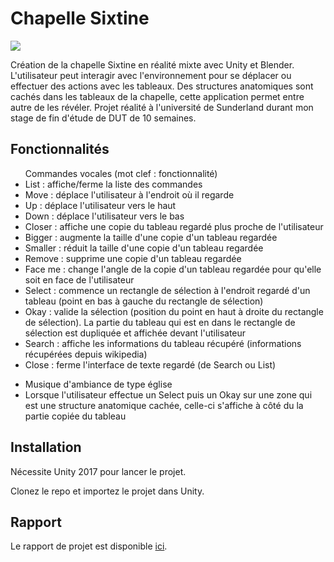 # Chapelle Sixtine

<img src="https://i.imgur.com/l4cOzPU.png"/>

Création de la chapelle Sixtine en réalité mixte avec Unity et Blender. L'utilisateur peut interagir avec l'environnement pour se déplacer ou effectuer des actions avec les tableaux. Des structures anatomiques sont cachés dans les tableaux de la chapelle, cette application permet entre autre de les révéler.
Projet réalité à l'université de Sunderland durant mon stage de fin d'étude de DUT de 10 semaines.

## Fonctionnalités 

<ul>Commandes vocales (mot clef : fonctionnalité)
  <li>List : affiche/ferme la liste des commandes</li>
  <li>Move : déplace l'utilisateur à l'endroit où il regarde</li>
    <li>Up : déplace l'utilisateur vers le haut</li>
    <li>Down : déplace l'utilisateur vers le bas</li>
    <li>Closer : affiche une copie du tableau regardé plus proche de l'utilisateur</li>
    <li>Bigger : augmente la taille d'une copie d'un tableau regardée</li>
    <li>Smaller : réduit la taille d'une copie d'un tableau regardée</li>
    <li>Remove : supprime une copie d'un tableau regardée</li>
  <li>Face me : change l'angle de la copie d'un tableau regardée pour qu'elle soit en face de l'utilisateur  </li>
  <li>Select : commence un rectangle de sélection à l'endroit regardé d'un tableau (point en bas à gauche du rectangle de sélection)</li>
  <li>Okay : valide la sélection (position du point en haut à droite du rectangle de sélection). La partie du tableau qui est en dans le rectangle de sélection est dupliquée et affichée devant l'utilisateur</li>
    <li>Search : affiche les informations du tableau récupéré (informations récupérées depuis wikipedia)</li>
  <li>Close : ferme l'interface de texte regardé (de Search ou List)</li>
  </ul>

<ul>
  <li>Musique d'ambiance de type église</li>
  <li>Lorsque l'utilisateur effectue un Select puis un Okay sur une zone qui est une structure anatomique cachée, celle-ci s'affiche à côté du la partie copiée du tableau </li>
  </ul>
  
## Installation

Nécessite Unity 2017 pour lancer le projet. 

Clonez le repo et importez le projet dans Unity.

## Rapport

Le rapport de projet est disponible <a href="https://github.com/ndeguillaume/Chapelle-Sixtine/blob/master/sunderland_report.pdf"> ici</a>.
